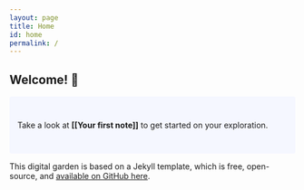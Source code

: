 ```yaml
---
layout: page
title: Home
id: home
permalink: /
---
```


## Welcome! 🌱

<p style="padding: 3em 1em; background: #f5f7ff; border-radius: 4px;">
  Take a look at <span style="font-weight: bold">[[Your first note]]</span> to get started on your exploration.
</p>

This digital garden is based on a Jekyll template, which is free, open-source, and [available on GitHub here](https://github.com/maximevaillancourt/digital-garden-jekyll-template).
